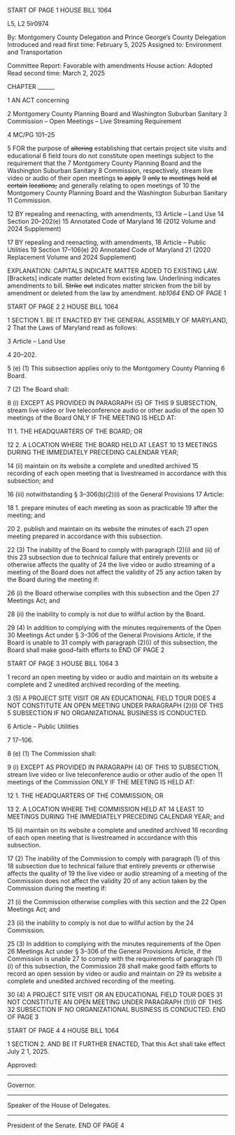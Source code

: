 START OF PAGE 1
HOUSE BILL 1064

L5, L2 5lr0974

By: Montgomery County Delegation and Prince George’s County Delegation
Introduced and read first time: February 5, 2025
Assigned to: Environment and Transportation

Committee Report: Favorable with amendments
House action: Adopted
Read second time: March 2, 2025

CHAPTER ______

1 AN ACT concerning

2 Montgomery County Planning Board and Washington Suburban Sanitary
3 Commission – Open Meetings – Live Streaming Requirement

4 MC/PG 101–25

5 FOR the purpose of ~~altering~~ establishing that certain project site visits and educational
6 field tours do not constitute open meetings subject to the requirement that the
7 Montgomery County Planning Board and the Washington Suburban Sanitary
8 Commission, respectively, stream live video or audio of their open meetings ~~to~~ ~~apply~~
9 ~~only~~ ~~to~~ ~~meetings~~ ~~held~~ ~~at~~ ~~certain~~ ~~locations;~~ and generally relating to open meetings of
10 the Montgomery County Planning Board and the Washington Suburban Sanitary
11 Commission.

12 BY repealing and reenacting, with amendments,
13 Article – Land Use
14 Section 20–202(e)
15 Annotated Code of Maryland
16 (2012 Volume and 2024 Supplement)

17 BY repealing and reenacting, with amendments,
18 Article – Public Utilities
19 Section 17–106(e)
20 Annotated Code of Maryland
21 (2020 Replacement Volume and 2024 Supplement)

EXPLANATION: CAPITALS INDICATE MATTER ADDED TO EXISTING LAW.
[Brackets] indicate matter deleted from existing law.
Underlining indicates amendments to bill.
~~Strike~~ ~~out~~ indicates matter stricken from the bill by amendment or deleted from the law by
amendment. *hb1064*
END OF PAGE 1

START OF PAGE 2
2 HOUSE BILL 1064

1 SECTION 1. BE IT ENACTED BY THE GENERAL ASSEMBLY OF MARYLAND,
2 That the Laws of Maryland read as follows:

3 Article – Land Use

4 20–202.

5 (e) (1) This subsection applies only to the Montgomery County Planning
6 Board.

7 (2) The Board shall:

8 (i) EXCEPT AS PROVIDED IN PARAGRAPH (5) OF THIS
9 SUBSECTION, stream live video or live teleconference audio or other audio of the open
10 meetings of the Board ONLY IF THE MEETING IS HELD AT:

11 1. THE HEADQUARTERS OF THE BOARD; OR

12 2. A LOCATION WHERE THE BOARD HELD AT LEAST 10
13 MEETINGS DURING THE IMMEDIATELY PRECEDING CALENDAR YEAR;

14 (ii) maintain on its website a complete and unedited archived
15 recording of each open meeting that is livestreamed in accordance with this subsection; and

16 (iii) notwithstanding § 3–306(b)(2)(i) of the General Provisions
17 Article:

18 1. prepare minutes of each meeting as soon as practicable
19 after the meeting; and

20 2. publish and maintain on its website the minutes of each
21 open meeting prepared in accordance with this subsection.

22 (3) The inability of the Board to comply with paragraph (2)(i) and (ii) of this
23 subsection due to technical failure that entirely prevents or otherwise affects the quality of
24 the live video or audio streaming of a meeting of the Board does not affect the validity of
25 any action taken by the Board during the meeting if:

26 (i) the Board otherwise complies with this subsection and the Open
27 Meetings Act; and

28 (ii) the inability to comply is not due to willful action by the Board.

29 (4) In addition to complying with the minutes requirements of the Open
30 Meetings Act under § 3–306 of the General Provisions Article, if the Board is unable to
31 comply with paragraph (2)(i) of this subsection, the Board shall make good–faith efforts to
END OF PAGE 2

START OF PAGE 3
HOUSE BILL 1064 3

1 record an open meeting by video or audio and maintain on its website a complete and
2 unedited archived recording of the meeting.

3 (5) A PROJECT SITE VISIT OR AN EDUCATIONAL FIELD TOUR DOES
4 NOT CONSTITUTE AN OPEN MEETING UNDER PARAGRAPH (2)(I) OF THIS
5 SUBSECTION IF NO ORGANIZATIONAL BUSINESS IS CONDUCTED.

6 Article – Public Utilities

7 17–106.

8 (e) (1) The Commission shall:

9 (i) EXCEPT AS PROVIDED IN PARAGRAPH (4) OF THIS
10 SUBSECTION, stream live video or live teleconference audio or other audio of the open
11 meetings of the Commission ONLY IF THE MEETING IS HELD AT:

12 1. THE HEADQUARTERS OF THE COMMISSION; OR

13 2. A LOCATION WHERE THE COMMISSION HELD AT
14 LEAST 10 MEETINGS DURING THE IMMEDIATELY PRECEDING CALENDAR YEAR; and

15 (ii) maintain on its website a complete and unedited archived
16 recording of each open meeting that is livestreamed in accordance with this subsection.

17 (2) The inability of the Commission to comply with paragraph (1) of this
18 subsection due to technical failure that entirely prevents or otherwise affects the quality of
19 the live video or audio streaming of a meeting of the Commission does not affect the validity
20 of any action taken by the Commission during the meeting if:

21 (i) the Commission otherwise complies with this section and the
22 Open Meetings Act; and

23 (ii) the inability to comply is not due to willful action by the
24 Commission.

25 (3) In addition to complying with the minutes requirements of the Open
26 Meetings Act under § 3–306 of the General Provisions Article, if the Commission is unable
27 to comply with the requirements of paragraph (1)(i) of this subsection, the Commission
28 shall make good faith efforts to record an open session by video or audio and maintain on
29 its website a complete and unedited archived recording of the meeting.

30 (4) A PROJECT SITE VISIT OR AN EDUCATIONAL FIELD TOUR DOES
31 NOT CONSTITUTE AN OPEN MEETING UNDER PARAGRAPH (1)(I) OF THIS
32 SUBSECTION IF NO ORGANIZATIONAL BUSINESS IS CONDUCTED.
END OF PAGE 3

START OF PAGE 4
4 HOUSE BILL 1064

1 SECTION 2. AND BE IT FURTHER ENACTED, That this Act shall take effect July
2 1, 2025.

Approved:

________________________________________________________________________________
Governor.

________________________________________________________________________________
Speaker of the House of Delegates.

________________________________________________________________________________
President of the Senate.
END OF PAGE 4